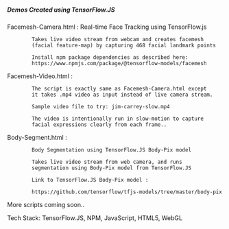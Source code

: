 
##### 	Demos Created using TensorFlow.JS    #####


Facemesh-Camera.html :	Real-time Face Tracking using TensorFlow.js

			Takes live video stream from webcam and creates facemesh
			(facial feature-map) by capturing 468 facial landmark points

			Install npm package dependencies as described here:
			https://www.npmjs.com/package/@tensorflow-models/facemesh

Facemesh-Video.html :   

			The script is exactly same as Facemesh-Camera.html except
			it takes .mp4 video as input instead of live camera stream.

			Sample video file to try: jim-carrey-slow.mp4

			The video is intentionally run in slow-motion to capture 
			facial expressions clearly from each frame..


Body-Segment.html   :

			Body Segmentation using TensorFlow.JS Body-Pix model

			Takes live video stream from web camera, and runs
			segmentation using Body-Pix model from TensorFlow.JS

			Link to TensorFlow.JS Body-Pix model :

			https://github.com/tensorflow/tfjs-models/tree/master/body-pix

More scripts coming soon..


Tech Stack: TensorFlow.JS, NPM, JavaScript, HTML5, WebGL
